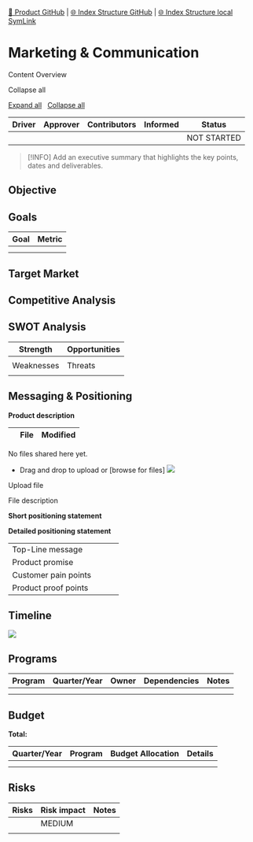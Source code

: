 [📁 Product GitHub](/cerulean-circle-unlimited-2cu/product.md) | [🌐 Index Structure GitHub](/cerulean-circle-unlimited-2cu/product/marketing-communication.md) | [🌐 Index Structure local SymLink](./marketing-communication.entry.md)

# Marketing & Communication

Content Overview

Collapse all

[Expand all](#)   [Collapse all](#)

            

| Driver | Approver | Contributors | Informed | Status |
| --- | --- | --- | --- | --- |
|     |     |     |     | NOT STARTED |

> [!INFO]
> Add an executive summary that highlights the key points, dates and deliverables.

## Objective

## Goals

| Goal | Metric |
| --- | --- |
|     |     |
|     |     |

## Target Market

## Competitive Analysis

## SWOT Analysis

| Strength | Opportunities |
| --- | --- |
|     |     |
| Weaknesses | Threats |
|     |     |

## Messaging & Positioning

**Product description**

   

|     | File | Modified |
| --- | --- | --- |

No files shared here yet.

- Drag and drop to upload or [browse for files] ![](/wiki/images/icons/wait.gif)

Upload file 

File description  

**Short positioning statement**

**Detailed positioning statement**

|     |     |     |     |
| --- | --- | --- | --- |
| Top-Line message |     |     |     |
| Product promise |     |     |     |
| Customer pain points |     |     |     |
| Product proof points |     |     |     |

## Timeline

![](/wiki/plugins/servlet/roadmap/image/884768/5/fc70fa9f6be331d992f8cc1fd2ad17b7.png)

## Programs

| Program | Quarter/Year | Owner | Dependencies | Notes |
| --- | --- | --- | --- | --- |
|     |     |     |     |     |
|     |     |     |     |     |

## Budget

**Total:**

| Quarter/Year | Program | Budget Allocation | Details |
| --- | --- | --- | --- |
|     |     |     |     |
|     |     |     |     |

## Risks

| Risks | Risk impact | Notes |
| --- | --- | --- |
|     | MEDIUM |     |
|     |     |     |

